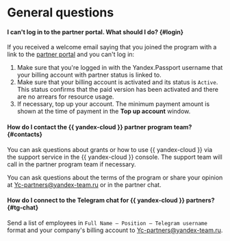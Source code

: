 # General questions

#### I can't log in to the partner portal. What should I do? {#login}

If you received a welcome email saying that you joined the program with a link to the [partner portal](https://partners.cloud.yandex.ru/) and you can't log in:

1. Make sure that you're logged in with the Yandex.Passport username that your billing account with partner status is linked to.
1. Make sure that your billing account is activated and its status is `Active`.
This status confirms that the paid version has been activated and there are no arrears for resource usage.
1. If necessary, top up your account. The minimum payment amount is shown at the time of payment in the **Top up account** window.

#### How do I contact the {{ yandex-cloud }} partner program team? {#contacts}

You can ask questions about grants or how to use {{ yandex-cloud }} via the support service in the {{ yandex-cloud }} console. The support team will call in the partner program team if necessary.

You can ask questions about the terms of the program or share your opinion at [Yc-partners@yandex-team.ru](mailto:Yc-partners@yandex-team.ru) or in the partner chat.

#### How do I connect to the Telegram chat for {{ yandex-cloud }} partners? {#tg-chat}

Send a list of employees in `Full Name — Position — Telegram username` format and your company's billing account to [Yc-partners@yandex-team.ru](mailto:Yc-partners@yandex-team.ru).


